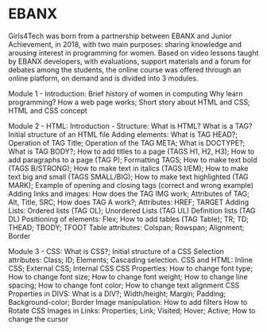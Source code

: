 # <h1> EBANX <girls4tech>

Girls4Tech was born from a partnership between EBANX and Junior Achievement, in 2018, with two main purposes: sharing knowledge and arousing interest in programming for women. Based on video lessons taught by EBANX developers, with evaluations, support materials and a forum for debates among the students, the online course was offered through an online platform, on demand and is divided into 3 modules.

Module 1 - Introduction:
Brief history of women in computing
Why learn programming?
How a web page works; Short story about HTML and CSS; HTML and CSS concept

Module 2 - HTML: Introduction - Structure:
What is HTML? What is a TAG? Initial structure of an HTML file
Adding elements:
What is TAG HEAD?; Operation of TAG Title; Operation of the TAG META; What is DOCTYPE?; What is TAG BODY?; How to add titles to a page (TAGS H1, H2, H3); How to add paragraphs to a page (TAG P); Formatting TAGS; How to make text bold (TAGS B/STRONG); How to make text in italics (TAGS I/EM); How to make text big and small (TAGS SMALL/BIG); How to make text highlighted (TAG MARK); Example of opening and closing tags (correct and wrong example)
Adding links and images:
How does the TAG IMG work; Attributes of TAG; Alt, Title, SRC; How does TAG A work?; Attributes: HREF; TARGET 
Adding Lists:
Ordered lists (TAG OL); Unordered Lists (TAG UL)
Definition lists (TAG DL)
Positioning of elements:
Flex; How to add tables (TAG Table); TR; TD; THEAD; TBODY; TFOOT
Table attributes:
Colspan; Rowspan; Alignment; Border

Module 3 - CSS:
What is CSS?; Initial structure of a CSS 
Selection attributes:
Class; ID; Elements; Cascading selection. 
CSS and HTML:
Inline CSS; External CSS; Internal CSS 
CSS Properties:
How to change font type; How to change font size; How to change font weight; How to change line spacing; How to change font color; How to change text alignment
CSS Properties in DIVS:
What is a DIV?; Width/height; Margin; Padding; Background-color; Border
Image manipulation:
How to add filters
How to Rotate CSS Images in Links:
Properties; Link; Visited; Hover; Active; How to change the cursor
